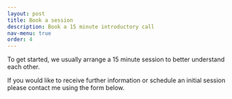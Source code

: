 ```yaml
---
layout: post
title: Book a session
description: Book a 15 minute introductory call
nav-menu: true
order: 4
---
```


To get started, we usually arrange a 15 minute session to better understand each other.

If you would like to receive further information or schedule an initial session please contact me using the form below.
